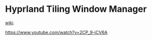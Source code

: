 # Hyprland Tiling Window Manager

[wiki](https://wiki.hypr.land/).


https://www.youtube.com/watch?v=2CP_9-jCV6A
